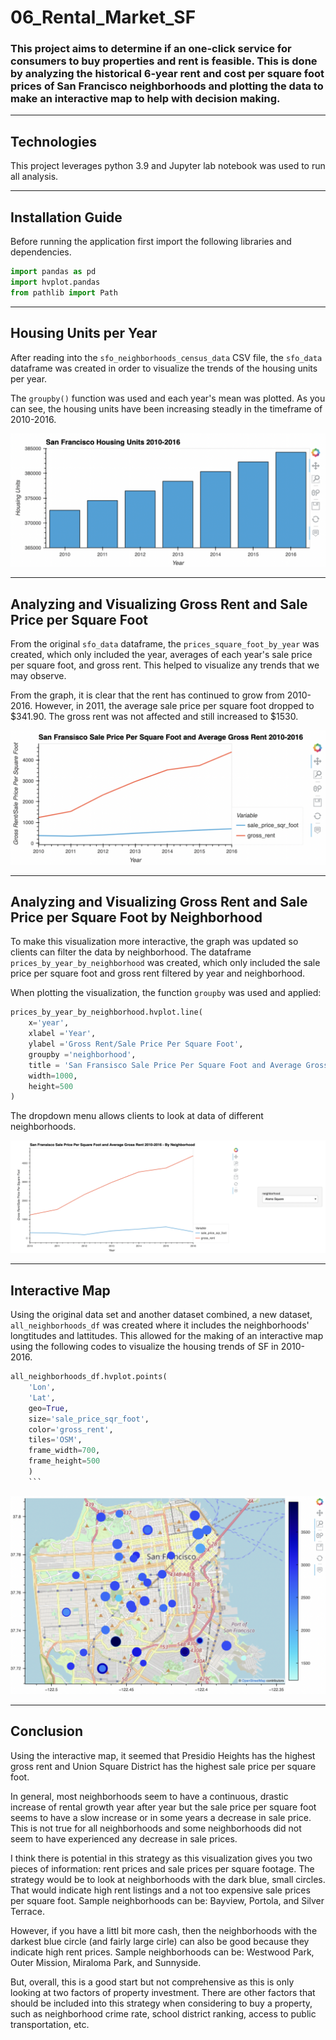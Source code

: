 # 06_Rental_Market_SF

### This project aims to determine if an one-click service for consumers to buy properties and rent is feasible. This is done by analyzing the historical 6-year rent and cost per square foot prices of San Francisco neighborhoods and plotting the data to make an interactive map to help with decision making.

---

## Technologies

This project leverages python 3.9 and Jupyter lab notebook was used to run all analysis.

---

## Installation Guide

Before running the application first import the following libraries and dependencies.

```python
import pandas as pd
import hvplot.pandas
from pathlib import Path
```

---

## Housing Units per Year

After reading into the `sfo_neighborhoods_census_data` CSV file, the `sfo_data` dataframe was created in order to visualize the trends of the housing units per year.

The `groupby()` function was used and each year's mean was plotted. As you can see, the housing units have been increasing steadly in the timeframe of 2010-2016.

![SF Housing Units}](Images/SF_Housing.png)

---

## Analyzing and Visualizing Gross Rent and Sale Price per Square Foot

From the original `sfo_data` dataframe, the `prices_square_foot_by_year` was created, which only included the year, averages of each year's sale price per square foot, and gross rent. This helped to visualize any trends that we may observe.

From the graph, it is clear that the rent has continued to grow from 2010-2016. However, in 2011, the average sale price per square foot dropped to $341.90. The gross rent was not affected and still increased to $1530.

![SF Housing prices line](Images/SF_rent_prices_line.png)

---

## Analyzing and Visualizing Gross Rent and Sale Price per Square Foot by Neighborhood

To make this visualization more interactive, the graph was updated so clients can filter the data by neighborhood. The dataframe `prices_by_year_by_neighborhood` was created, which only included the sale price per square foot and gross rent filtered by year and neighborhood.

When plotting the visualization, the function `groupby` was used and applied:

```python
prices_by_year_by_neighborhood.hvplot.line(
    x='year',
    xlabel ='Year',
    ylabel ='Gross Rent/Sale Price Per Square Foot',
    groupby ='neighborhood',
    title = 'San Fransisco Sale Price Per Square Foot and Average Gross Rent 2010-2016 - By Neighborhood',
    width=1000,
    height=500
)
```

The dropdown menu allows clients to look at data of different neighborhoods.

![SF Housing neighborhoods](Images/SF_Alamo.png)

---

## Interactive Map

Using the original data set and another dataset combined, a new dataset, `all_neighborhoods_df` was created where it includes the neighborhoods' longtitudes and lattitudes. This allowed for the making of an interactive map using the following codes to visualize the housing trends of SF in 2010-2016.

````python
all_neighborhoods_df.hvplot.points(
    'Lon',
    'Lat',
    geo=True,
    size='sale_price_sqr_foot',
    color='gross_rent',
    tiles='OSM',
    frame_width=700,
    frame_height=500
    )
    ```
````

![SF Rent Prices](Images/SF_rent_prices.png)

---

## Conclusion

Using the interactive map, it seemed that Presidio Heights has the highest gross rent and Union Square District has the highest sale price per square foot.

In general, most neighborhoods seem to have a continuous, drastic increase of rental growth year after year but the sale price per square foot seems to have a slow increase or in some years a decrease in sale price. This is not true for all neighborhoods and some neighborhoods did not seem to have experienced any decrease in sale prices.

I think there is potential in this strategy as this visualization gives you two pieces of information: rent prices and sale prices per square footage. The strategy would be to look at neighborhoods with the dark blue, small circles. That would indicate high rent listings and a not too expensive sale prices per square foot. Sample neighborhoods can be: Bayview, Portola, and Silver Terrace.

However, if you have a littl bit more cash, then the neighborhoods with the darkest blue circle (and fairly large cirle) can also be good because they indicate high rent prices. Sample neighborhoods can be: Westwood Park, Outer Mission, Miraloma Park, and Sunnyside.

But, overall, this is a good start but not comprehensive as this is only looking at two factors of property investment. There are other factors that should be included into this strategy when considering to buy a property, such as neighborhood crime rate, school district ranking, access to public transportation, etc.
